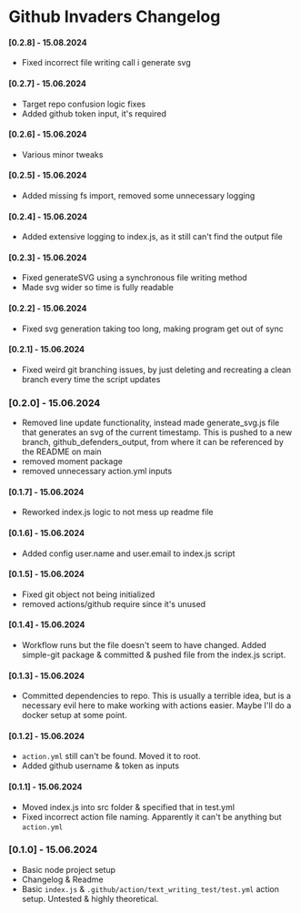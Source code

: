 # Github Invaders Changelog

#### [0.2.8] - 15.08.2024
- Fixed incorrect file writing call i generate svg

#### [0.2.7] - 15.06.2024
- Target repo confusion logic fixes
- Added github token input, it's required

#### [0.2.6] - 15.06.2024
- Various minor tweaks

#### [0.2.5] - 15.06.2024
- Added missing fs import, removed some unnecessary logging

#### [0.2.4] - 15.06.2024
- Added extensive logging to index.js, as it still can't find the output file

#### [0.2.3] - 15.06.2024
- Fixed generateSVG using a synchronous file writing method
- Made svg wider so time is fully readable

#### [0.2.2] - 15.06.2024
- Fixed svg generation taking too long, making program get out of sync

#### [0.2.1] - 15.06.2024
- Fixed weird git branching issues, by just deleting and recreating a clean branch every time the script updates

### [0.2.0] - 15.06.2024
- Removed line update functionality, instead made generate_svg.js file that generates an svg of the current timestamp. This is pushed to a new branch, github_defenders_output, from where it can be referenced by the README on main
- removed moment package
- removed unnecessary action.yml inputs

#### [0.1.7] - 15.06.2024
- Reworked index.js logic to not mess up readme file

#### [0.1.6] - 15.06.2024
- Added config user.name and user.email to index.js script

#### [0.1.5] - 15.06.2024
- Fixed git object not being initialized
- removed actions/github require since it's unused

#### [0.1.4] - 15.06.2024
- Workflow runs but the file doesn't seem to have changed. Added simple-git package & committed & pushed file from the index.js script.

#### [0.1.3] - 15.06.2024
- Committed dependencies to repo. This is usually a terrible idea, but is a necessary evil here to make working with actions easier. Maybe I'll do a docker setup at some point.

#### [0.1.2] - 15.06.2024
- `action.yml` still can't be found. Moved it to root.
- Added github username & token as inputs

#### [0.1.1] - 15.06.2024
- Moved index.js into src folder & specified that in test.yml
- Fixed incorrect action file naming. Apparently it can't be anything but `action.yml`

### [0.1.0] - 15.06.2024
- Basic node project setup
- Changelog & Readme
- Basic `index.js` & `.github/action/text_writing_test/test.yml` action setup. Untested & highly theoretical.